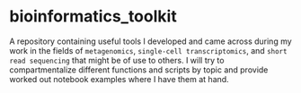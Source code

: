 # bioinformatics_toolkit
A repository containing useful tools I developed and came across during my work in the fields of `metagenomics`, `single-cell transcriptomics`, and `short read sequencing` that might be of use to others. I will try to compartmentalize different functions and scripts by topic and provide worked out notebook examples where I have them at hand.

